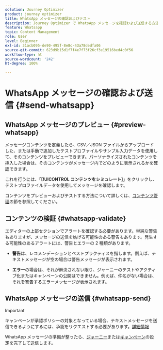 ```yaml
---
solution: Journey Optimizer
product: journey optimizer
title: WhatsApp メッセージの確認およびテスト
description: Journey Optimizer で WhatsApp メッセージを確認および送信する方法について説明します
feature: Whatsapp
topic: Content Management
role: User
level: Beginner
exl-id: 31acb095-de90-495f-8e8c-43a78dedfa06
source-git-commit: 623d9b15d1f7f4e7f73f26cf3e19516bed4c0f56
workflow-type: ht
source-wordcount: '242'
ht-degree: 100%

---
```


# WhatsApp メッセージの確認および送信 {#send-whatsapp}

## WhatsApp メッセージのプレビュー {#preview-whatsapp}

メッセージコンテンツを定義したら、CSV／JSON ファイルからアップロードした、または手動で追加したテストプロファイルやサンプル入力データを使用して、そのコンテンツをプレビューできます。パーソナライズされたコンテンツを挿入した場合は、そのコンテンツがメッセージ内でどのように表示されるかを確認できます。

これを行うには、「**[!UICONTROL コンテンツをシミュレート]**」をクリックし、テストプロファイルデータを使用してメッセージを確認します。

コンテンツをプレビューおよびテストする方法について詳しくは、[コンテンツ管理](../content-management/preview-test.md)の節を参照してください。

## コンテンツの検証 {#whatsapp-validate}

エディターの上部セクションでアラートを確認する必要があります。単純な警告もありますが、メッセージの送信を妨げる可能性のある警告もあります。発生する可能性のあるアラートには、警告とエラーの 2 種類があります。

* **警告**&#x200B;は、レコメンデーションとベストプラクティスを指します。例えば、テキストメッセージが空の場合は警告メッセージが表示されます。

* **エラー**&#x200B;の場合は、それが解決されない限り、ジャーニーのテストやアクティブ化またはキャンペーンの公開はできません。例えば、件名がない場合は、それを警告するエラーメッセージが表示されます。

## WhatsApp メッセージの送信 {#whatsapp-send}

>[!IMPORTANT]
>
> キャンペーンが承認ポリシーの対象となっている場合、テキストメッセージを送信できるようにするには、承認をリクエストする必要があります。[詳細情報](../test-approve/gs-approval.md)

WhatsApp メッセージの準備が整ったら、[ジャーニー](../building-journeys/publishing-the-journey.md)または[キャンペーン](../campaigns/review-activate-campaign.md)の設定を完了して送信します。
